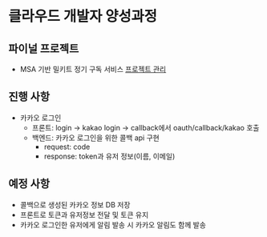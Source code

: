 # 클라우드 개발자 양성과정

## 파이널 프로젝트
* MSA 기반 밀키트 정기 구독 서비스
[프로젝트 관리](https://namgonkim.notion.site/47bfeec7e6d04f23961e515b5d9d2b7a)

## 진행 사항
* 카카오 로그인
    - 프론트: login -> kakao login -> callback에서 oauth/callback/kakao 호출
    - 백엔드: 카카오 로그인을 위한 콜백 api 구현
        - request: code
        - response: token과 유저 정보(이름, 이메일)

## 예정 사항
* 콜백으로 생성된 카카오 정보 DB 저장
* 프론트로 토큰과 유저정보 전달 및 토큰 유지
* 카카오 로그인한 유저에게 알림 발송 시 카카오 알림도 함께 발송